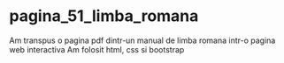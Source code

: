 # pagina_51_limba_romana
Am transpus o pagina pdf dintr-un manual de limba romana intr-o pagina web interactiva
Am folosit html, css si bootstrap
